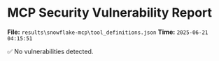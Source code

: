 # MCP Security Vulnerability Report
**File:** `results\snowflake-mcp\tool_definitions.json`
**Time:** `2025-06-21 04:15:51`

✅ No vulnerabilities detected.